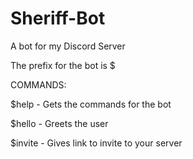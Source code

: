 # Sheriff-Bot
A bot for my Discord Server

The prefix for the bot is $

COMMANDS:

$help - Gets the commands for the bot 

$hello - Greets the user

$invite - Gives link to invite to your server

